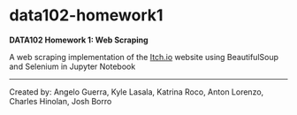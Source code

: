 # data102-homework1
**DATA102 Homework 1: Web Scraping**

A web scraping implementation of the [Itch.io](https://itch.io/) website using BeautifulSoup and Selenium in Jupyter Notebook

---

Created by: Angelo Guerra, Kyle Lasala, Katrina Roco, Anton Lorenzo, Charles Hinolan, Josh Borro
